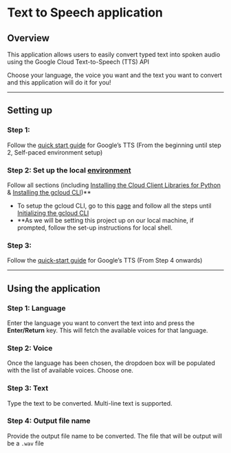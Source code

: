 # Text to Speech application
## Overview
This application allows users to easily convert typed text into spoken audio using the Google Cloud Text-to-Speech (TTS) API

Choose your language, the voice you want and the text you want to convert and this application will do it for you!

---

## Setting up

### Step 1:
Follow the [quick start guide](https://codelabs.developers.google.com/codelabs/cloud-text-speech-python3#0) for Google’s TTS (From the beginning until step 2, Self-paced environment setup)

### Step 2: Set up the local [environment](https://cloud.google.com/python/docs/setup)
Follow all sections (including [Installing the Cloud Client Libraries for Python](https://cloud.google.com/python/docs/setup#installing_the_cloud_client_libraries_for_python) & [Installing the gcloud CLI](https://cloud.google.com/python/docs/setup#installing_the_cloud_sdk))**

- To setup the gcloud CLI, go to this [page](https://cloud.google.com/sdk/docs/install-sdk) and follow all the steps until [Initializing the gcloud CLI](https://cloud.google.com/sdk/docs/install-sdk#initializing_the)
- **As we will be setting this project up on our local machine, if prompted, follow the set-up instructions for local shell.

### Step 3:
Follow the [quick-start guide](https://codelabs.developers.google.com/codelabs/cloud-text-speech-python3#0) for Google’s TTS (From Step 4 onwards)

---

## Using the application
### Step 1: Language
Enter the language you want to convert the text into and press the **Enter/Return** key. This will fetch the available voices for that language.

### Step 2: Voice
Once the language has been chosen, the dropdoen box will be populated with the list of available voices. Choose one.

### Step 3: Text
Type the text to be converted. Multi-line text is supported.

### Step 4: Output file name
Provide the output file name to be converted. The file that will be output will be a `.wav` file